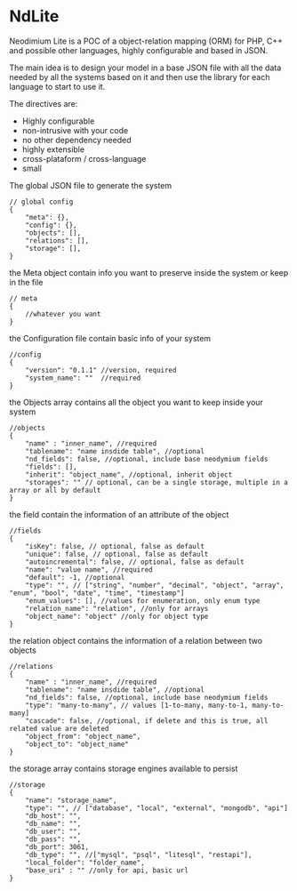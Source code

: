 NdLite
======

Neodimium Lite is a POC of a object-relation mapping (ORM) for PHP, C++ and possible other languages, highly configurable and based in JSON.

The main idea is to design your model in a base JSON file with all the data needed by all the systems based on it and then use the library for each language to start to use it.

The directives are:
* Highly configurable
* non-intrusive with your code
* no other dependency needed
* highly extensible
* cross-plataform / cross-language
* small

The global JSON file to generate the system

	// global config
	{
		"meta": {},
		"config": {},
		"objects": [],
		"relations": [],
		"storage": [],
	}

the Meta object contain info you want to preserve inside the system or keep in the file

	// meta
	{
		//whatever you want
	}

the Configuration file contain basic info of your system

	//config
	{
		"version": "0.1.1" //version, required
		"system_name": ""  //required
	}

the Objects array contains all the object you want to keep inside your system

	//objects
	{
		"name" : "inner_name", //required
		"tablename": "name insdide table", //optional
		"nd_fields": false, //optional, include base neodymium fields
		"fields": [],
		"inherit": "object_name", //optional, inherit object
		"storages": "" // optional, can be a single storage, multiple in a array or all by default
	}

the field contain the information of an attribute of the object

	//fields
	{
		"isKey": false, // optional, false as default
		"unique": false, // optional, false as default
		"autoincremental": false, // optional, false as default
		"name": "value name", //required
		"default": -1, //optional
		"type": "", // ["string", "number", "decimal", "object", "array", "enum", "bool", "date", "time", "timestamp"]
		"enum_values": [], //values for enumeration, only enum type
		"relation_name": "relation", //only for arrays
		"object_name": "object" //only for object type
	}

the relation object contains the information of a relation between two objects

	//relations
	{
		"name" : "inner_name", //required
		"tablename": "name insdide table", //optional
		"nd_fields": false, //optional, include base neodymium fields
		"type": "many-to-many", // values [1-to-many, many-to-1, many-to-many]
		"cascade": false, //optional, if delete and this is true, all related value are deleted
		"object_from": "object_name",
		"object_to": "object_name"	
	}

the storage array contains storage engines available to persist

	//storage
	{
		"name": "storage_name",
		"type": "", // ["database", "local", "external", "mongodb", "api"]
		"db_host": "",
		"db_name": "",
		"db_user": "",
		"db_pass": "",
		"db_port": 3061,
		"db_type": "", //["mysql", "psql", "litesql", "restapi"],
		"local_folder": "folder_name",
		"base_uri" : "" //only for api, basic url		
	}